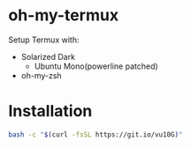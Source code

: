 # oh-my-termux

Setup Termux with:

 - Solarized Dark
	- Ubuntu Mono(powerline patched)
 - oh-my-zsh

# Installation
```bash
bash -c "$(curl -fsSL https://git.io/vu10G)"
```
